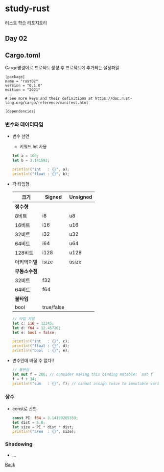 # study-rust
러스트 학습 리포지토리

## Day 02

## Cargo.toml
Cargo명령어로 프로젝트 생성 후 프로젝트에 추가되는 설정파일
```shell
[package]
name = "rust02"
version = "0.1.0"
edition = "2021"

# See more keys and their definitions at https://doc.rust-lang.org/cargo/reference/manifest.html

[dependencies]
```

### 변수와 데이터타입
- 변수 선언
	- 키워드 let 사용

	```rust
	let a = 100;
    let b = 3.141592;

    println!("int   : {}", a);
    println!("float : {}", b);
	```

- 각 타입형

	|크기 |Signed |Unsigned |
	|---|---|---|
	|**정수형** |
	|8비트 |i8 |u8 |
	|16비트 |i16 |u16 |
	|32비트 |i32 |u32 |
	|64비트 |i64 |u64 |
	|128비트 |i128 |u128 |
	|아키텍처별 |isize |usize |
	|**부동소수점** |
	|32비트|f32| |
	|64비트|f64| |
	|**불타입** |
	|bool|true/false| |

	```rust
	// 타입 지정
    let c: i16 = 12345;
    let d: f64 = 12.45726;
    let e: bool = false;

    println!("int   : {}", c);
    println!("float : {}", d);
    println!("bool  : {}", e);
	```

- 변수인데 바꿀 수 없다!!
	```rust
	// 불변성
    let mut f = 200; // consider making this binding mutable: `mut f`
    f = f + 34;
    println!("sum   : {}", f); // cannot assign twice to immutable variable
	```

### 상수
- const로 선언
	```rust
	const PI: f64 = 3.14159265359;
    let dist = 5.0;
    let size = PI * dist * dist;
    println!("area  : {}", size);
	```

### Shadowing
- ...

[Back](https://github.com/hugoMGSung/study-rust/blob/main/README.md)